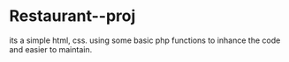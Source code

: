 # Restaurant--proj
its a simple html, css.
using some basic php functions to inhance the code and easier to maintain.

